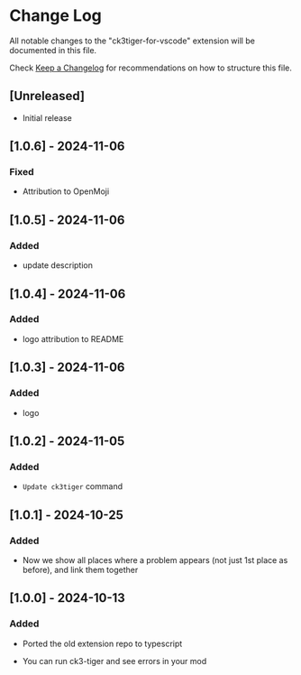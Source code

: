 # Change Log

All notable changes to the "ck3tiger-for-vscode" extension will be documented in this file.

Check [Keep a Changelog](http://keepachangelog.com/) for recommendations on how to structure this file.

## [Unreleased]

- Initial release

## [1.0.6] - 2024-11-06

### Fixed

- Attribution to OpenMoji

## [1.0.5] - 2024-11-06

### Added

- update description

## [1.0.4] - 2024-11-06

### Added

- logo attribution to README

## [1.0.3] - 2024-11-06

### Added

- logo

## [1.0.2] - 2024-11-05

### Added

- `Update ck3tiger` command 

## [1.0.1] - 2024-10-25

### Added

- Now we show all places where a problem appears (not just 1st place as before), and link them together

## [1.0.0] - 2024-10-13

### Added

- Ported the old extension repo to typescript

- You can run ck3-tiger and see errors in your mod 

